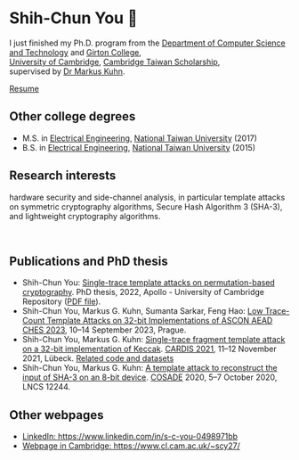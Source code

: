 # Shih-Chun You 👋
<p>I just finished my Ph.D. program from the
<a href="http://www.cl.cam.ac.uk/">Department of Computer Science and Technology</a>
and
<a href="https://www.girton.cam.ac.uk/">Girton College</a>,<br>
<a href="http://www.cam.ac.uk/">University of Cambridge</a>,
<a href="https://www.cambridgetrust.org/scholarships/scholarship/?award=68">Cambridge Taiwan Scholarship</a>,<br>
supervised by <a href="https://www.cl.cam.ac.uk/~mgk25/">Dr Markus Kuhn</a>.</p>

<p><a href="https://www.cl.cam.ac.uk/~scy27/resume.pdf">Resume</a></p>


<h2 id="degrees">Other college degrees</h2>
<ul>

<li>M.S. in <a href="https://web.ee.ntu.edu.tw/eng/">Electrical Engineering</a>,
<a href="https://www.ntu.edu.tw/english/">National Taiwan University</a> (2017)

<li>B.S. in <a href="https://web.ee.ntu.edu.tw/eng/">Electrical Engineering</a>,
<a href="https://www.ntu.edu.tw/english/">National Taiwan University</a> (2015)

</ul>

<h2 id="RI">Research interests</h2>
<p>hardware security and side-channel analysis,
in particular template attacks on symmetric cryptography algorithms,
Secure Hash Algorithm 3 (SHA-3), and lightweight cryptography algorithms.</p>

<br>

<h2 id="publications">Publications and PhD thesis</h2>

<ul>

<li>Shih-Chun You: <a href="https://doi.org/10.17863/CAM.100592">Single-trace template attacks on permutation-based cryptography</a>.
PhD thesis, 2022, Apollo - University of Cambridge Repository (<a href="https://www.cl.cam.ac.uk/~scy27/PhD_thesis.pdf">PDF file</a>).
</li>
<li>Shih-Chun You, Markus G. Kuhn, Sumanta Sarkar, Feng Hao:
<a class=title href="https://doi.org/10.46586/tches.v2023.i4.344-366">Low Trace-Count Template Attacks on 32-bit Implementations of ASCON AEAD</a>
<a href="https://ches.iacr.org/2023/">CHES 2023</a>, 10–14 September 2023, Prague.
</li>
<li>Shih-Chun You, Markus G. Kuhn:
<a class=title href="cardis2021-sha3.pdf">Single-trace fragment template attack on a 32-bit implementation of Keccak</a>.
<a href="https://cardis2021.its.uni-luebeck.de/">CARDIS 2021</a>, 11–12 November 2021, Lübeck.
<a href="https://www.cl.cam.ac.uk/research/security/datasets/sha3-32bit/">Related code and datasets</a>
</li>
<li>Shih-Chun You, Markus G. Kuhn:
<a class=title href="cosade2020-sha3.pdf">A template attack to reconstruct the input of SHA-3 on an 8-bit device</a>.
<a href="https://www.cosade.org/">COSADE</a> 2020, 5–7 October 2020, LNCS 12244.
</li>
</ul>

<h2 id="SMS">Other webpages</h2>

<ul>
<li><a href="https://www.linkedin.com/in/s-c-you-0498971bb/">LinkedIn: https://www.linkedin.com/in/s-c-you-0498971bb</a></li>
<li><a href="https://www.cl.cam.ac.uk/~scy27/">Webpage in Cambridge: https://www.cl.cam.ac.uk/~scy27/</a><br></li>
</ul>
